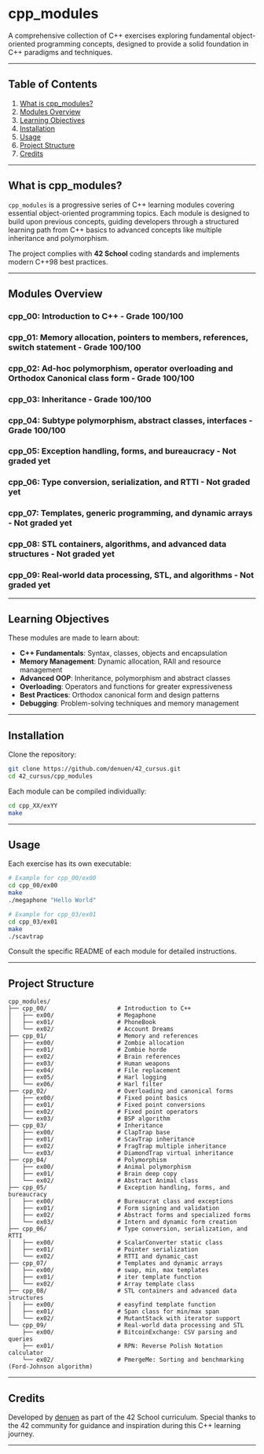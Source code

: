 # cpp_modules

A comprehensive collection of C++ exercises exploring fundamental object-oriented programming concepts, designed to provide a solid foundation in C++ paradigms and techniques.

---

## Table of Contents

1. [What is cpp_modules?](#what-is-cpp_modules)
2. [Modules Overview](#modules-overview)
3. [Learning Objectives](#learning-objectives)
4. [Installation](#installation)
5. [Usage](#usage)
6. [Project Structure](#project-structure)
7. [Credits](#credits)

---

## What is cpp_modules?

`cpp_modules` is a progressive series of C++ learning modules covering essential object-oriented programming topics. Each module is designed to build upon previous concepts, guiding developers through a structured learning path from C++ basics to advanced concepts like multiple inheritance and polymorphism.

The project complies with **42 School** coding standards and implements modern C++98 best practices.

---

## Modules Overview

### cpp_00: Introduction to C++ - Grade 100/100

### cpp_01: Memory allocation, pointers to members, references, switch statement - Grade 100/100

### cpp_02: Ad-hoc polymorphism, operator overloading and Orthodox Canonical class form - Grade 100/100

### cpp_03: Inheritance - Grade 100/100

### cpp_04: Subtype polymorphism, abstract classes, interfaces - Grade 100/100

### cpp_05: Exception handling, forms, and bureaucracy - Not graded yet

### cpp_06: Type conversion, serialization, and RTTI - Not graded yet

### cpp_07: Templates, generic programming, and dynamic arrays - Not graded yet

### cpp_08: STL containers, algorithms, and advanced data structures - Not graded yet

### cpp_09: Real-world data processing, STL, and algorithms - Not graded yet

---

## Learning Objectives

These modules are made to learn about:

- **C++ Fundamentals**: Syntax, classes, objects and encapsulation
- **Memory Management**: Dynamic allocation, RAII and resource management
- **Advanced OOP**: Inheritance, polymorphism and abstract classes
- **Overloading**: Operators and functions for greater expressiveness
- **Best Practices**: Orthodox canonical form and design patterns
- **Debugging**: Problem-solving techniques and memory management

---

## Installation

Clone the repository:

```bash
git clone https://github.com/denuen/42_cursus.git
cd 42_cursus/cpp_modules
```

Each module can be compiled individually:

```bash
cd cpp_XX/exYY
make
```

---

## Usage

Each exercise has its own executable:

```bash
# Example for cpp_00/ex00
cd cpp_00/ex00
make
./megaphone "Hello World"

# Example for cpp_03/ex01
cd cpp_03/ex01
make
./scavtrap
```

Consult the specific README of each module for detailed instructions.

---

## Project Structure

```
cpp_modules/
├── cpp_00/                    # Introduction to C++
│   ├── ex00/                  # Megaphone
│   ├── ex01/                  # PhoneBook
│   └── ex02/                  # Account Dreams
├── cpp_01/                    # Memory and references
│   ├── ex00/                  # Zombie allocation
│   ├── ex01/                  # Zombie horde
│   ├── ex02/                  # Brain references
│   ├── ex03/                  # Human weapons
│   ├── ex04/                  # File replacement
│   ├── ex05/                  # Harl logging
│   └── ex06/                  # Harl filter
├── cpp_02/                    # Overloading and canonical forms
│   ├── ex00/                  # Fixed point basics
│   ├── ex01/                  # Fixed point conversions
│   ├── ex02/                  # Fixed point operators
│   └── ex03/                  # BSP algorithm
├── cpp_03/                    # Inheritance
│   ├── ex00/                  # ClapTrap base
│   ├── ex01/                  # ScavTrap inheritance
│   ├── ex02/                  # FragTrap multiple inheritance
│   └── ex03/                  # DiamondTrap virtual inheritance
├── cpp_04/                    # Polymorphism
│   ├── ex00/                  # Animal polymorphism
│   ├── ex01/                  # Brain deep copy
│   └── ex02/                  # Abstract Animal class
├── cpp_05/                    # Exception handling, forms, and bureaucracy
│   ├── ex00/                  # Bureaucrat class and exceptions
│   ├── ex01/                  # Form signing and validation
│   ├── ex02/                  # Abstract forms and specialized forms
│   └── ex03/                  # Intern and dynamic form creation
├── cpp_06/                    # Type conversion, serialization, and RTTI
│   ├── ex00/                  # ScalarConverter static class
│   ├── ex01/                  # Pointer serialization
│   └── ex02/                  # RTTI and dynamic_cast
├── cpp_07/                    # Templates and dynamic arrays
│   ├── ex00/                  # swap, min, max templates
│   ├── ex01/                  # iter template function
│   └── ex02/                  # Array template class
├── cpp_08/                    # STL containers and advanced data structures
│   ├── ex00/                  # easyfind template function
│   ├── ex01/                  # Span class for min/max span
│   └── ex02/                  # MutantStack with iterator support
└── cpp_09/                    # Real-world data processing and STL
    ├── ex00/                  # BitcoinExchange: CSV parsing and queries
    ├── ex01/                  # RPN: Reverse Polish Notation calculator
    └── ex02/                  # PmergeMe: Sorting and benchmarking (Ford-Johnson algorithm)
```

---

## Credits

Developed by [denuen](https://github.com/denuen) as part of the 42 School curriculum. Special thanks to the 42 community for guidance and inspiration during this C++ learning journey.

---
